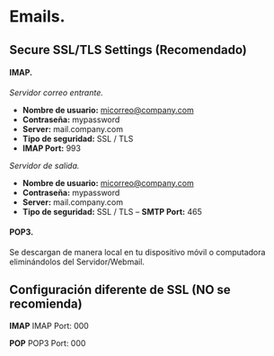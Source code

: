 # Emails.

## Secure SSL/TLS Settings (Recomendado)

#### IMAP.

_Servidor correo entrante._
- **Nombre de usuario:** micorreo@company.com
- **Contraseña:** mypassword
- **Server:** mail.company.com
- **Tipo de seguridad:** SSL / TLS
- **IMAP Port:** 993

_Servidor de salida._
- **Nombre de usuario:** micorreo@company.com
- **Contraseña:** mypassword
- **Server:** mail.company.com
- **Tipo de seguridad:** SSL / TLS
– **SMTP Port:** 465

#### POP3.
Se descargan de manera local en tu dispositivo móvil o computadora eliminándolos del Servidor/Webmail.

## Configuración diferente de SSL (NO se recomienda) 

**IMAP**
IMAP Port: 000

**POP**
POP3 Port: 000
